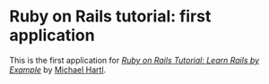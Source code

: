 # Ruby on Rails tutorial: first application

This is the first application for
[*Ruby on Rails Tutorial: Learn Rails by Example*](http://railstutorial.org) by [Michael Hartl](http://michaelhartl.com).